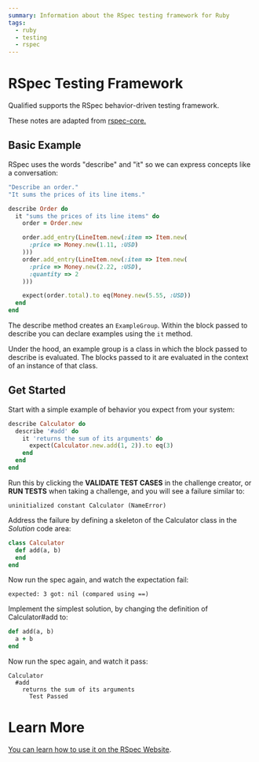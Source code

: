 ```yaml
---
summary: Information about the RSpec testing framework for Ruby
tags:
  - ruby
  - testing
  - rspec
---
```


# RSpec Testing Framework

Qualified supports the RSpec behavior-driven testing framework.

These notes are adapted from [rspec-core.](http://rspec.info/documentation/3.3/rspec-core/)

## Basic Example

RSpec uses the words "describe" and "it" so we can express concepts like a conversation:

```ruby
"Describe an order."
"It sums the prices of its line items."
```

```ruby
describe Order do
  it "sums the prices of its line items" do
    order = Order.new

    order.add_entry(LineItem.new(:item => Item.new(
      :price => Money.new(1.11, :USD)
    )))
    order.add_entry(LineItem.new(:item => Item.new(
      :price => Money.new(2.22, :USD),
      :quantity => 2
    )))

    expect(order.total).to eq(Money.new(5.55, :USD))
  end
end
```

The describe method creates an `ExampleGroup`. Within the block passed to describe you can declare examples using the `it` method.

Under the hood, an example group is a class in which the block passed to describe is evaluated. The blocks passed to it are evaluated in the context of an instance of that class.

## Get Started

Start with a simple example of behavior you expect from your system:

```ruby
describe Calculator do
  describe '#add' do
    it 'returns the sum of its arguments' do
      expect(Calculator.new.add(1, 2)).to eq(3)
    end
  end
end
```

Run this by clicking the **VALIDATE TEST CASES** in the challenge creator, or **RUN TESTS** when taking a challenge, and you will see a failure similar to:

```
uninitialized constant Calculator (NameError)
```

Address the failure by defining a skeleton of the Calculator class in the _Solution_ code area:

```ruby
class Calculator
  def add(a, b)
  end
end
```

Now run the spec again, and watch the expectation fail:

```
expected: 3 got: nil (compared using ==)
```

Implement the simplest solution, by changing the definition of Calculator#add to:

```ruby
def add(a, b)
  a + b
end
```

Now run the spec again, and watch it pass:

```
Calculator
  #add
    returns the sum of its arguments
      Test Passed
```

# Learn More

[You can learn how to use it on the RSpec Website](http://rspec.info/).
